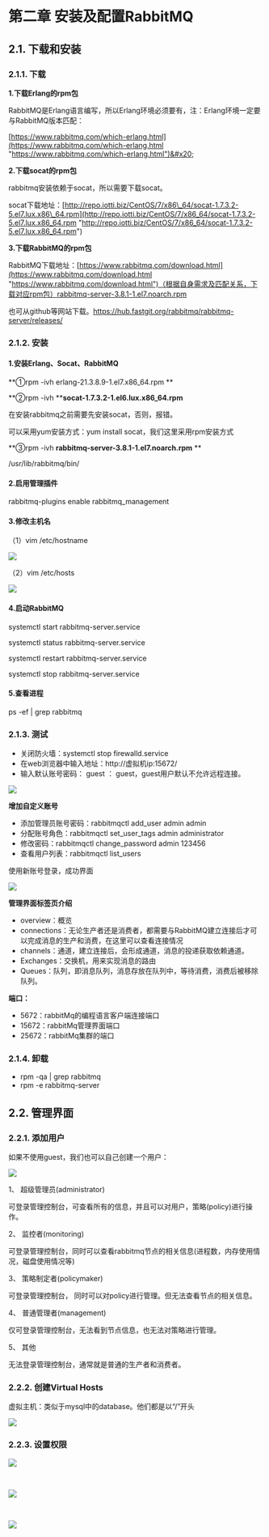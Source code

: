 # 第二章 安装及配置RabbitMQ

## 2.1. 下载和安装

### 2.1.1. 下载

**1.下载Erlang的rpm包**

RabbitMQ是Erlang语言编写，所以Erlang环境必须要有，注：Erlang环境一定要与RabbitMQ版本匹配：

[https://www.rabbitmq.com/which-erlang.html](https://www.rabbitmq.com/which-erlang.html "https://www.rabbitmq.com/which-erlang.html")&#x20;

**2.下载socat的rpm包**

rabbitmq安装依赖于socat，所以需要下载socat。

socat下载地址：[http://repo.iotti.biz/CentOS/7/x86\_64/socat-1.7.3.2-5.el7.lux.x86\_64.rpm](http://repo.iotti.biz/CentOS/7/x86_64/socat-1.7.3.2-5.el7.lux.x86_64.rpm "http://repo.iotti.biz/CentOS/7/x86_64/socat-1.7.3.2-5.el7.lux.x86_64.rpm")

**3.下载RabbitMQ的rpm包**

RabbitMQ下载地址：[https://www.rabbitmq.com/download.html](https://www.rabbitmq.com/download.html "https://www.rabbitmq.com/download.html")（根据自身需求及匹配关系，下载对应rpm包）rabbitmq-server-3.8.1-1.el7.noarch.rpm

也可从github等网站下载。<https://hub.fastgit.org/rabbitmq/rabbitmq-server/releases/>

### 2.1.2. 安装

#### 1.安装Erlang、Socat、RabbitMQ

\*\*①rpm -ivh erlang-21.3.8.9-1.el7.x86\_64.rpm \*\*​

\*\*②rpm -ivh \*\***socat-1.7.3.2-1.el6.lux.x86\_64.rpm**

在安装rabbitmq之前需要先安装socat，否则，报错。

可以采用yum安装方式：yum install socat，我们这里采用rpm安装方式

\*\*③rpm -ivh ****rabbitmq-server-3.8.1-1.el7.noarch.rpm**** \*\*

/usr/lib/rabbitmq/bin/ 

#### 2.启用管理插件

rabbitmq-plugins enable rabbitmq\_management

#### 3.修改主机名

（1）vim /etc/hostname

![](image/image_12_XoAVbUVf0H.png)

（2）vim /etc/hosts

![](image/image_13_W7bX7oIHIN.png)

#### 4.启动RabbitMQ

systemctl start rabbitmq-server.service

systemctl status rabbitmq-server.service

systemctl restart rabbitmq-server.service

systemctl stop rabbitmq-server.service&#x20;

#### 5.查看进程

ps -ef | grep rabbitmq

### 2.1.3. 测试

-   关闭防火墙：systemctl stop firewalld.service
-   在web浏览器中输入地址：http\://虚拟机ip:15672/
-   输入默认账号密码： guest ： guest，guest用户默认不允许远程连接。

![](image/image_14_9fysJzu5em.png)

**增加自定义账号**

-   添加管理员账号密码：rabbitmqctl add\_user admin admin
-   分配账号角色：rabbitmqctl set\_user\_tags admin administrator
-   修改密码：rabbitmqctl change\_password admin 123456
-   查看用户列表：rabbitmqctl list\_users

使用新账号登录，成功界面

![](image/image_15_vQqSFZBxv8.png)

**管理界面标签页介绍**

-   overview：概览
-   connections：无论生产者还是消费者，都需要与RabbitMQ建立连接后才可以完成消息的生产和消费，在这里可以查看连接情况
-   channels：通道，建立连接后，会形成通道，消息的投递获取依赖通道。
-   Exchanges：交换机，用来实现消息的路由
-   Queues：队列，即消息队列，消息存放在队列中，等待消费，消费后被移除队列。

**端口：**

-   5672：rabbitMq的编程语言客户端连接端口
-   15672：rabbitMq管理界面端口
-   25672：rabbitMq集群的端口

### 2.1.4. 卸载

-   rpm -qa | grep rabbitmq
-   rpm -e rabbitmq-server

## 2.2. 管理界面

### 2.2.1. 添加用户

如果不使用guest，我们也可以自己创建一个用户：

![](image/image_16_wUlBOxE1_a.png)

1、 超级管理员(administrator)

可登录管理控制台，可查看所有的信息，并且可以对用户，策略(policy)进行操作。

2、 监控者(monitoring)

可登录管理控制台，同时可以查看rabbitmq节点的相关信息(进程数，内存使用情况，磁盘使用情况等)

3、 策略制定者(policymaker)

可登录管理控制台， 同时可以对policy进行管理。但无法查看节点的相关信息。

4、 普通管理者(management)

仅可登录管理控制台，无法看到节点信息，也无法对策略进行管理。

5、 其他

无法登录管理控制台，通常就是普通的生产者和消费者。

### 2.2.2. 创建Virtual Hosts

虚拟主机：类似于mysql中的database。他们都是以“/”开头

![](image/image_17_rK_osNdui1.png)

### 2.2.3. 设置权限

![](image/image_18_AKwrkVoEy8.png)

 

![](image/image_19_l_004932kr.png)

 

![](image/image_20_TreCIqID8K.png)

